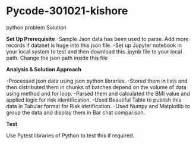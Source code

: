# Pycode-301021-kishore
python problem Solution

**Set Up Prerequisite**
-Sample Json data has been used to parse. Add more records if dataset is huge into this json file.
-Set up Jupyter notebook in your local system to test and then download this .ipynb file to your local path. Change the json path inside this file

**Analysis & Solution Approach**

-Processed json data using json python libraries.
-Stored them in lists and then distributed them in chunks of batches depend on the volume of data using method and for loop.
-Parsed them and calculated the BMI value and applied logic for risk identification.
-Used Beautiful Table to publish this data in Tabular format for Risk idetification.
-Used Numpy and Matplotlib to group the data and display them in Bar chat comparison. 

**Test**

Use Pytest libraries of Python to test this if required. 

